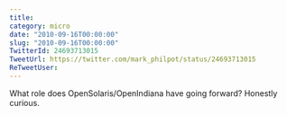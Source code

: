 ```yaml
---
title: 
category: micro
date: "2010-09-16T00:00:00"
slug: "2010-09-16T00:00:00"
TwitterId: 24693713015
TweetUrl: https://twitter.com/mark_philpot/status/24693713015
ReTweetUser: 
---
```


What role does OpenSolaris/OpenIndiana have going forward? Honestly curious.